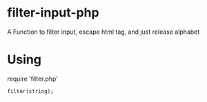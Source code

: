 filter-input-php
================

A Function to filter input, escape html tag, and just release alphabet


Using
================


require 'filter.php'

<code>filter(string);</code>
